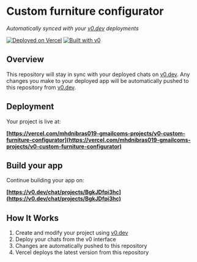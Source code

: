 # Custom furniture configurator

*Automatically synced with your [v0.dev](https://v0.dev) deployments*

[![Deployed on Vercel](https://img.shields.io/badge/Deployed%20on-Vercel-black?style=for-the-badge&logo=vercel)](https://vercel.com/mhdnibras019-gmailcoms-projects/v0-custom-furniture-configurator)
[![Built with v0](https://img.shields.io/badge/Built%20with-v0.dev-black?style=for-the-badge)](https://v0.dev/chat/projects/BgkJDfpi3hc)

## Overview

This repository will stay in sync with your deployed chats on [v0.dev](https://v0.dev).
Any changes you make to your deployed app will be automatically pushed to this repository from [v0.dev](https://v0.dev).

## Deployment

Your project is live at:

**[https://vercel.com/mhdnibras019-gmailcoms-projects/v0-custom-furniture-configurator](https://vercel.com/mhdnibras019-gmailcoms-projects/v0-custom-furniture-configurator)**

## Build your app

Continue building your app on:

**[https://v0.dev/chat/projects/BgkJDfpi3hc](https://v0.dev/chat/projects/BgkJDfpi3hc)**

## How It Works

1. Create and modify your project using [v0.dev](https://v0.dev)
2. Deploy your chats from the v0 interface
3. Changes are automatically pushed to this repository
4. Vercel deploys the latest version from this repository
